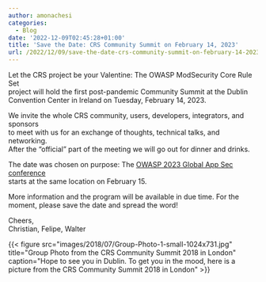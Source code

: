 ```yaml
---
author: amonachesi
categories:
  - Blog
date: '2022-12-09T02:45:28+01:00'
title: 'Save the Date: CRS Community Summit on February 14, 2023'
url: /2022/12/09/save-the-date-crs-community-summit-on-february-14-2023/
---
```



Let the CRS project be your Valentine: The OWASP ModSecurity Core Rule Set   
project will hold the first post-pandemic Community Summit at the Dublin   
Convention Center in Ireland on Tuesday, February 14, 2023.

We invite the whole CRS community, users, developers, integrators, and sponsors  
to meet with us for an exchange of thoughts, technical talks, and networking.   
After the “official” part of the meeting we will go out for dinner and drinks.

The date was chosen on purpose: The [OWASP 2023 Global App Sec conference](https://dublin.globalappsec.org)  
starts at the same location on February 15.

More information and the program will be available in due time. For the   
moment, please save the date and spread the word!

Cheers,  
Christian, Felipe, Walter

{{< figure src="images/2018/07/Group-Photo-1-small-1024x731.jpg" title="Group Photo from the CRS Community Summit 2018 in London" caption="Hope to see you in Dublin. To get you in the mood, here is a picture from the CRS Community Summit 2018 in London" >}}
